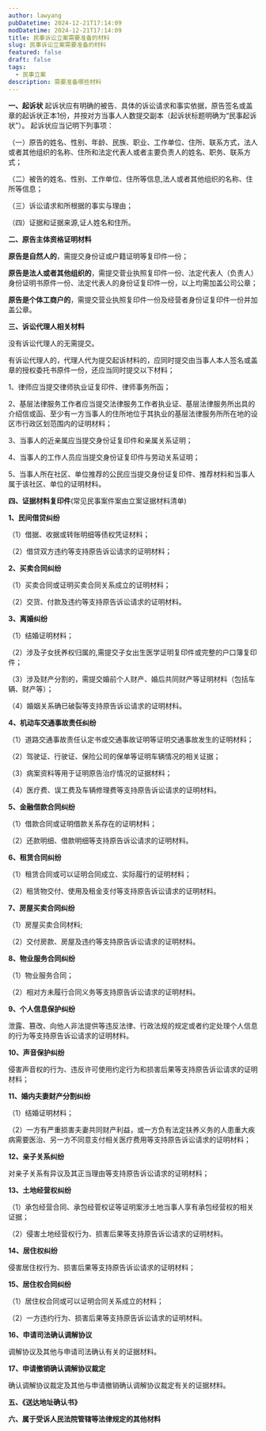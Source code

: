 ```yaml
---
author: lawyang
pubDatetime: 2024-12-21T17:14:09
modDatetime: 2024-12-21T17:14:09
title: 民事诉讼立案需要准备的材料
slug: 民事诉讼立案需要准备的材料
featured: false
draft: false
tags:
  - 民事立案
description: 需要准备哪些材料
---
```

**一、起诉状**
起诉状应有明确的被告、具体的诉讼请求和事实依据，原告签名或盖章的起诉状正本1份，并按对方当事人人数提交副本（起诉状标题明确为“民事起诉状”）。
起诉状应当记明下列事项：

（一）原告的姓名、性别、年龄、民族、职业、工作单位、住所、联系方式，法人或者其他组织的名称、住所和法定代表人或者主要负责人的姓名、职务、联系方式；

（二）被告的姓名、性别、工作单位、住所等信息,法人或者其他组织的名称、住所等信息；

（三）诉讼请求和所根据的事实与理由；

（四）证据和证据来源,证人姓名和住所。

**二、原告主体资格证明材料**

**原告是自然人的**，需提交身份证或户籍证明等复印件一份；

**原告是法人或者其他组织的**，需提交菅业执照复印件一份、法定代表人（负责人）身份证明书原件一份、法定代表人的身份证复印件一份，以上均需加盖公司公章；

**原告是个体工商户的**，需提交营业执照复印件一份及经营者身份证复印件一份并加盖公章。

**三、诉讼代理人相关材料**

没有诉讼代理人的无需提交。

有诉讼代理人的，代理人代为提交起诉材料的，应同时提交由当事人本人签名或盖章的授权委托书原件一份，还应当同时提交以下材料；

1、律师应当提交律师执业证复印件、律师事务所函；

2、基层法律服务工作者应当提交法律服务工作者执业证、基层法律服务所出具的介绍信或函、至少有一方当事人的住所地位于其执业的基层法律服务所所在地的设区市行政区划范围内的证明材料；

3、当事人的近亲属应当提交身份证复印件和亲属关系证明；

4、当事人的工作人员应当提交身份证复印件与劳动关系证明；

5、当事人所在社区、单位推荐的公民应当提交身份证复印件、推荐材料和当事人属于该社区、单位的证明材料。

**四、证据材料复印件**(常见民事案件案由立案证据材料清单)

**1、民间借贷纠纷**

（1）借据、收据或转账明细等债权凭证材料；

（2）借贷双方违约等支持原告诉讼请求的证明材料；

**2、买卖合同纠纷**

（1）买卖合同或证明买卖合同关系成立的证明材料；

（2）交货、付款及违约等支持原告诉讼请求的证明材料。

**3、离婚纠纷**

（1）结婚证明材料；

（2）涉及子女抚养权归属的,需提交子女出生医学证明复印件或完整的户口簿复印件；

（3）涉及财产分割的，需提交婚前个人财产、婚后共同财产等证明材料（包括车辆、财产等）；

（4）婚姻关系确已破裂等支持原告诉讼请求的证明材料。

**4、机动车交通事故责任纠纷**

（1）道路交通事故责任认定书或交通事故证明等证明交通事故发生的证明材料；

（2）驾驶证、行驶证、保险公司的保单等证明车辆情况的相关证据；

（3）病案资料等用于证明原告治疗情况的证据材料；

（4）医疗费、误工费及车辆修理费等支持原告诉讼请求的证明材料。

**5、金融借款合同纠纷**

（1）借款合同或证明借款关系存在的证明材料；

（2）还款明细、借款明细等支持原告诉讼请求的证明材料。

**6、租赁合同纠纷**

（1）租赁合同或可以证明合同成立、实际履行的证明材料；

（2）租赁物交付、使用及租金支付等支持原告诉讼请求的证明材料。

**7、房屋买卖合同纠纷**

（1）房屋买卖合同材料;

（2）交付房款、房屋及违约等支持原告诉讼请求的证明材料。

**8、物业服务合同纠纷**

（1）物业服务合同；

（2）相对方未履行合同义务等支持原告诉讼请求的证明材料。

**9、个人信息保护纠纷**

泄露、篡改、向他人非法提供等违反法律、行政法规的规定或者约定处理个人信息的行为等支持原告诉讼请求的证明材料。

**10、声音保护纠纷**

侵害声音权的行为、违反许可使用约定行为和损害后果等支持原告诉讼请求的证明材料；

**11、婚内夫妻财产分割纠纷**

（1）结婚证明材料；

（2）一方有严重损害夫妻共同财产利益，或一方负有法定扶养义务的人患重大疾病需要医治、另一方不同意支付相关医疗费用等支持原告诉讼请求的证明材料；

**12、亲子关系纠纷**

对亲子关系有异议及其正当理由等支持原告诉讼请求的证明材料；

**13、土地经营权纠纷**

（1）承包经营合同、承包经菅权证等证明案涉土地当事人享有承包经营权的相关证据；

（2）侵害土地经营权行为、损害后果等支持原告诉讼请求的证明材料。

**14、居住权纠纷**

侵害居住权行为、损害后果等支持原告诉讼请求的证明材料；

**15、居住权合同纠纷**

（1）居住权合同或可以证明合同关系成立的材料；

（2）一方违约行为、损害后果等支持原告诉讼请求的证明材料。

**16、申请司法确认调解协议**

调解协议及其他与申请司法确认有关的证据材料。

**17、申请撤销确认调解协议裁定**

确认调解协议裁定及其他与申请撤销确认调解协议裁定有关的证据材料。

**五、《送达地址确认书》**

**六、属于受诉人民法院管辖等法律规定的其他材料**